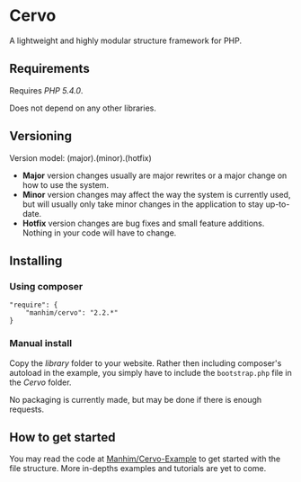 Cervo
=====

A lightweight and highly modular structure framework for PHP.


Requirements
------------

Requires *PHP 5.4.0*.

Does not depend on any other libraries.


Versioning
----------

Version model: (major).(minor).(hotfix)

 - **Major** version changes usually are major rewrites or a major change on how to use the system.
 - **Minor** version changes may affect the way the system is currently used, but will usually only take minor changes in the application to stay up-to-date.
 - **Hotfix** version changes are bug fixes and small feature additions. Nothing in your code will have to change.


Installing
----------

### Using composer

```
"require": {
    "manhim/cervo": "2.2.*"
}
```

### Manual install

Copy the *library* folder to your website. Rather then including composer's autoload in the example, you simply have to include the `bootstrap.php` file in the *Cervo* folder.

No packaging is currently made, but may be done if there is enough requests.


How to get started
------------------

You may read the code at [Manhim/Cervo-Example](https://github.com/Manhim/Cervo-Example) to get started with the file structure. More in-depths examples and tutorials are yet to come.
